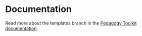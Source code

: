 Documentation
====

Read more about the templates branch in the [Pedagogy Toolkit documentation](http://pedagogy-toolkit.org/documentation/documentation.html#teach-in-the-cloudspan-classarrowh2span).
